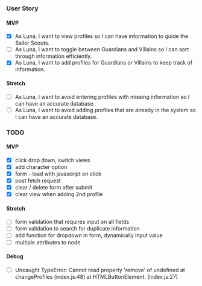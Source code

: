 ### User Story

#### MVP
- [x] As Luna, I want to view profiles so I can have information to guide the Sailor Scouts.
- [ ] As Luna, I want to toggle between Guardians and Villains so I can sort through information efficiently.
- [x] As Luna, I want to add profiles for Guardians or Villains to keep track of information.

#### Stretch
- [ ] As Luna, I want to avoid entering profiles with missing information so I can have an accurate database.
- [ ] As Luna, I want to avoid adding profiles that are already in the system so I can have an accurate database.

### TODO
#### MVP
- [x] click drop down, switch views
- [x] add character option
- [x] form - load with javascript on click
- [x] post fetch request
- [x] clear / delete form after submit
- [x] clear view when adding 2nd profile

#### Stretch
- [ ] form validation that requires input on all fields
- [ ] form validation to search for duplicate information
- [ ] add function for dropdown in form, dynamically input value
- [ ] multiple attributes to node

#### Debug
- [ ] Uncaught TypeError: Cannot read property 'remove' of undefined at changeProfiles (index.js:48) at HTMLButtonElement.<anonymous> (index.js:27)
